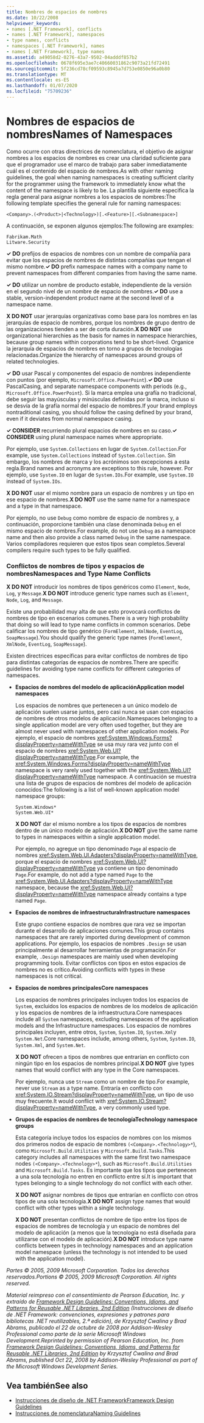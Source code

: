 ```yaml
---
title: Nombres de espacios de nombres
ms.date: 10/22/2008
helpviewer_keywords:
- names [.NET Framework], conflicts
- names [.NET Framework], namespaces
- type names, conflicts
- namespaces [.NET Framework], names
- names [.NET Framework], type names
ms.assetid: a49058d2-0276-43a7-9502-04adddf857b2
ms.openlocfilehash: 0678f695e3ae7c40660031862c9073a21fd72491
ms.sourcegitcommit: 5f236cd78cf09593c8945a7d753e0850e96a0b80
ms.translationtype: MT
ms.contentlocale: es-ES
ms.lasthandoff: 01/07/2020
ms.locfileid: "75709236"
---
```

# <a name="names-of-namespaces"></a><span data-ttu-id="da515-102">Nombres de espacios de nombres</span><span class="sxs-lookup"><span data-stu-id="da515-102">Names of Namespaces</span></span>
<span data-ttu-id="da515-103">Como ocurre con otras directrices de nomenclatura, el objetivo de asignar nombres a los espacios de nombres es crear una claridad suficiente para que el programador use el marco de trabajo para saber inmediatamente cuál es el contenido del espacio de nombres.</span><span class="sxs-lookup"><span data-stu-id="da515-103">As with other naming guidelines, the goal when naming namespaces is creating sufficient clarity for the programmer using the framework to immediately know what the content of the namespace is likely to be.</span></span> <span data-ttu-id="da515-104">La plantilla siguiente especifica la regla general para asignar nombres a los espacios de nombres:</span><span class="sxs-lookup"><span data-stu-id="da515-104">The following template specifies the general rule for naming namespaces:</span></span>  
  
 `<Company>.(<Product>|<Technology>)[.<Feature>][.<Subnamespace>]`  
  
 <span data-ttu-id="da515-105">A continuación, se exponen algunos ejemplos:</span><span class="sxs-lookup"><span data-stu-id="da515-105">The following are examples:</span></span>  
  
 `Fabrikam.Math`  
 `Litware.Security`  
  
 <span data-ttu-id="da515-106">**✓ DO** prefijos de espacios de nombres con un nombre de compañía para evitar que los espacios de nombres de distintas compañías que tengan el mismo nombre.</span><span class="sxs-lookup"><span data-stu-id="da515-106">**✓ DO** prefix namespace names with a company name to prevent namespaces from different companies from having the same name.</span></span>  
  
 <span data-ttu-id="da515-107">**✓ DO** utilizar un nombre de producto estable, independiente de la versión en el segundo nivel de un nombre de espacio de nombres.</span><span class="sxs-lookup"><span data-stu-id="da515-107">**✓ DO** use a stable, version-independent product name at the second level of a namespace name.</span></span>  
  
 <span data-ttu-id="da515-108">**X DO NOT** usar jerarquías organizativas como base para los nombres en las jerarquías de espacio de nombres, porque los nombres de grupo dentro de las organizaciones tienden a ser de corta duración.</span><span class="sxs-lookup"><span data-stu-id="da515-108">**X DO NOT** use organizational hierarchies as the basis for names in namespace hierarchies, because group names within corporations tend to be short-lived.</span></span> <span data-ttu-id="da515-109">Organice la jerarquía de espacios de nombres en torno a grupos de tecnologías relacionadas.</span><span class="sxs-lookup"><span data-stu-id="da515-109">Organize the hierarchy of namespaces around groups of related technologies.</span></span>  
  
 <span data-ttu-id="da515-110">**✓ DO** usar Pascal y componentes del espacio de nombres independiente con puntos (por ejemplo, `Microsoft.Office.PowerPoint`).</span><span class="sxs-lookup"><span data-stu-id="da515-110">**✓ DO** use PascalCasing, and separate namespace components with periods (e.g., `Microsoft.Office.PowerPoint`).</span></span> <span data-ttu-id="da515-111">Si la marca emplea una grafía no tradicional, debe seguir las mayúsculas y minúsculas definidas por la marca, incluso si se desvía de la grafía normal del espacio de nombres.</span><span class="sxs-lookup"><span data-stu-id="da515-111">If your brand employs nontraditional casing, you should follow the casing defined by your brand, even if it deviates from normal namespace casing.</span></span>  
  
 <span data-ttu-id="da515-112">**✓ CONSIDER** recurriendo plural espacios de nombres en su caso.</span><span class="sxs-lookup"><span data-stu-id="da515-112">**✓ CONSIDER** using plural namespace names where appropriate.</span></span>  
  
 <span data-ttu-id="da515-113">Por ejemplo, use `System.Collections` en lugar de `System.Collection`.</span><span class="sxs-lookup"><span data-stu-id="da515-113">For example, use `System.Collections` instead of `System.Collection`.</span></span> <span data-ttu-id="da515-114">Sin embargo, los nombres de marca y los acrónimos son excepciones a esta regla.</span><span class="sxs-lookup"><span data-stu-id="da515-114">Brand names and acronyms are exceptions to this rule, however.</span></span> <span data-ttu-id="da515-115">Por ejemplo, use `System.IO` en lugar de `System.IOs`.</span><span class="sxs-lookup"><span data-stu-id="da515-115">For example, use `System.IO` instead of `System.IOs`.</span></span>  
  
 <span data-ttu-id="da515-116">**X DO NOT** usar el mismo nombre para un espacio de nombres y un tipo en ese espacio de nombres.</span><span class="sxs-lookup"><span data-stu-id="da515-116">**X DO NOT** use the same name for a namespace and a type in that namespace.</span></span>  
  
 <span data-ttu-id="da515-117">Por ejemplo, no use `Debug` como nombre de espacio de nombres y, a continuación, proporcione también una clase denominada `Debug` en el mismo espacio de nombres.</span><span class="sxs-lookup"><span data-stu-id="da515-117">For example, do not use `Debug` as a namespace name and then also provide a class named `Debug` in the same namespace.</span></span> <span data-ttu-id="da515-118">Varios compiladores requieren que estos tipos sean completos.</span><span class="sxs-lookup"><span data-stu-id="da515-118">Several compilers require such types to be fully qualified.</span></span>  
  
### <a name="namespaces-and-type-name-conflicts"></a><span data-ttu-id="da515-119">Conflictos de nombres de tipos y espacios de nombres</span><span class="sxs-lookup"><span data-stu-id="da515-119">Namespaces and Type Name Conflicts</span></span>  
 <span data-ttu-id="da515-120">**X DO NOT** introducir los nombres de tipos genéricos como `Element`, `Node`, `Log`, y `Message`.</span><span class="sxs-lookup"><span data-stu-id="da515-120">**X DO NOT** introduce generic type names such as `Element`, `Node`, `Log`, and `Message`.</span></span>  
  
 <span data-ttu-id="da515-121">Existe una probabilidad muy alta de que esto provocará conflictos de nombres de tipo en escenarios comunes.</span><span class="sxs-lookup"><span data-stu-id="da515-121">There is a very high probability that doing so will lead to type name conflicts in common scenarios.</span></span> <span data-ttu-id="da515-122">Debe calificar los nombres de tipo genérico (`FormElement`, `XmlNode`, `EventLog`, `SoapMessage`).</span><span class="sxs-lookup"><span data-stu-id="da515-122">You should qualify the generic type names (`FormElement`, `XmlNode`, `EventLog`, `SoapMessage`).</span></span>  
  
 <span data-ttu-id="da515-123">Existen directrices específicas para evitar conflictos de nombres de tipo para distintas categorías de espacios de nombres.</span><span class="sxs-lookup"><span data-stu-id="da515-123">There are specific guidelines for avoiding type name conflicts for different categories of namespaces.</span></span>  
  
- <span data-ttu-id="da515-124">**Espacios de nombres del modelo de aplicación**</span><span class="sxs-lookup"><span data-stu-id="da515-124">**Application model namespaces**</span></span>  
  
     <span data-ttu-id="da515-125">Los espacios de nombres que pertenecen a un único modelo de aplicación suelen usarse juntos, pero casi nunca se usan con espacios de nombres de otros modelos de aplicación.</span><span class="sxs-lookup"><span data-stu-id="da515-125">Namespaces belonging to a single application model are very often used together, but they are almost never used with namespaces of other application models.</span></span> <span data-ttu-id="da515-126">Por ejemplo, el espacio de nombres <xref:System.Windows.Forms?displayProperty=nameWithType> se usa muy rara vez junto con el espacio de nombres <xref:System.Web.UI?displayProperty=nameWithType>.</span><span class="sxs-lookup"><span data-stu-id="da515-126">For example, the <xref:System.Windows.Forms?displayProperty=nameWithType> namespace is very rarely used together with the <xref:System.Web.UI?displayProperty=nameWithType> namespace.</span></span> <span data-ttu-id="da515-127">A continuación se muestra una lista de grupos de espacios de nombres del modelo de aplicación conocidos:</span><span class="sxs-lookup"><span data-stu-id="da515-127">The following is a list of well-known application model namespace groups:</span></span>  
  
     `System.Windows*`   
     `System.Web.UI*`  
  
     <span data-ttu-id="da515-128">**X DO NOT** dar el mismo nombre a los tipos de espacios de nombres dentro de un único modelo de aplicación.</span><span class="sxs-lookup"><span data-stu-id="da515-128">**X DO NOT** give the same name to types in namespaces within a single application model.</span></span>  
  
     <span data-ttu-id="da515-129">Por ejemplo, no agregue un tipo denominado `Page` al espacio de nombres <xref:System.Web.UI.Adapters?displayProperty=nameWithType>, porque el espacio de nombres <xref:System.Web.UI?displayProperty=nameWithType> ya contiene un tipo denominado `Page`.</span><span class="sxs-lookup"><span data-stu-id="da515-129">For example, do not add a type named `Page` to the <xref:System.Web.UI.Adapters?displayProperty=nameWithType> namespace, because the <xref:System.Web.UI?displayProperty=nameWithType> namespace already contains a type named `Page`.</span></span>  
  
- <span data-ttu-id="da515-130">**Espacios de nombres de infraestructura**</span><span class="sxs-lookup"><span data-stu-id="da515-130">**Infrastructure namespaces**</span></span>  
  
     <span data-ttu-id="da515-131">Este grupo contiene espacios de nombres que rara vez se importan durante el desarrollo de aplicaciones comunes.</span><span class="sxs-lookup"><span data-stu-id="da515-131">This group contains namespaces that are rarely imported during development of common applications.</span></span> <span data-ttu-id="da515-132">Por ejemplo, los espacios de nombres `.Design` se usan principalmente al desarrollar herramientas de programación.</span><span class="sxs-lookup"><span data-stu-id="da515-132">For example, `.Design` namespaces are mainly used when developing programming tools.</span></span> <span data-ttu-id="da515-133">Evitar conflictos con tipos en estos espacios de nombres no es crítico.</span><span class="sxs-lookup"><span data-stu-id="da515-133">Avoiding conflicts with types in these namespaces is not critical.</span></span>  
  
- <span data-ttu-id="da515-134">**Espacios de nombres principales**</span><span class="sxs-lookup"><span data-stu-id="da515-134">**Core namespaces**</span></span>  
  
     <span data-ttu-id="da515-135">Los espacios de nombres principales incluyen todos los espacios de `System`, excluidos los espacios de nombres de los modelos de aplicación y los espacios de nombres de la infraestructura.</span><span class="sxs-lookup"><span data-stu-id="da515-135">Core namespaces include all `System` namespaces, excluding namespaces of the application models and the Infrastructure namespaces.</span></span> <span data-ttu-id="da515-136">Los espacios de nombres principales incluyen, entre otros, `System`, `System.IO`, `System.Xml`y `System.Net`.</span><span class="sxs-lookup"><span data-stu-id="da515-136">Core namespaces include, among others, `System`, `System.IO`, `System.Xml`, and `System.Net`.</span></span>  
  
     <span data-ttu-id="da515-137">**X DO NOT** ofrecen a tipos de nombres que entrarían en conflicto con ningún tipo en los espacios de nombres principal.</span><span class="sxs-lookup"><span data-stu-id="da515-137">**X DO NOT** give types names that would conflict with any type in the Core namespaces.</span></span>  
  
     <span data-ttu-id="da515-138">Por ejemplo, nunca use `Stream` como un nombre de tipo.</span><span class="sxs-lookup"><span data-stu-id="da515-138">For example, never use `Stream` as a type name.</span></span> <span data-ttu-id="da515-139">Entraría en conflicto con <xref:System.IO.Stream?displayProperty=nameWithType>, un tipo de uso muy frecuente.</span><span class="sxs-lookup"><span data-stu-id="da515-139">It would conflict with <xref:System.IO.Stream?displayProperty=nameWithType>, a very commonly used type.</span></span>  
  
- <span data-ttu-id="da515-140">**Grupos de espacios de nombres de tecnología**</span><span class="sxs-lookup"><span data-stu-id="da515-140">**Technology namespace groups**</span></span>  
  
     <span data-ttu-id="da515-141">Esta categoría incluye todos los espacios de nombres con los mismos dos primeros nodos de espacio de nombres `(<Company>.<Technology>*`), como `Microsoft.Build.Utilities` y `Microsoft.Build.Tasks`.</span><span class="sxs-lookup"><span data-stu-id="da515-141">This category includes all namespaces with the same first two namespace nodes `(<Company>.<Technology>*`), such as `Microsoft.Build.Utilities` and `Microsoft.Build.Tasks`.</span></span> <span data-ttu-id="da515-142">Es importante que los tipos que pertenecen a una sola tecnología no entren en conflicto entre sí.</span><span class="sxs-lookup"><span data-stu-id="da515-142">It is important that types belonging to a single technology do not conflict with each other.</span></span>  
  
     <span data-ttu-id="da515-143">**X DO NOT** asignar nombres de tipos que entrarían en conflicto con otros tipos de una sola tecnología.</span><span class="sxs-lookup"><span data-stu-id="da515-143">**X DO NOT** assign type names that would conflict with other types within a single technology.</span></span>  
  
     <span data-ttu-id="da515-144">**X DO NOT** presentan conflictos de nombre de tipo entre los tipos de espacios de nombres de tecnología y un espacio de nombres del modelo de aplicación (a menos que la tecnología no está diseñada para utilizarse con el modelo de aplicación).</span><span class="sxs-lookup"><span data-stu-id="da515-144">**X DO NOT** introduce type name conflicts between types in technology namespaces and an application model namespace (unless the technology is not intended to be used with the application model).</span></span>  
  
 <span data-ttu-id="da515-145">*Partes © 2005, 2009 Microsoft Corporation. Todos los derechos reservados.*</span><span class="sxs-lookup"><span data-stu-id="da515-145">*Portions © 2005, 2009 Microsoft Corporation. All rights reserved.*</span></span>  
  
 <span data-ttu-id="da515-146">*Material reimpreso con el consentimiento de Pearson Education, Inc. y extraído de [Framework Design Guidelines: Conventions, Idioms, and Patterns for Reusable .NET Libraries, 2nd Edition](https://www.informit.com/store/framework-design-guidelines-conventions-idioms-and-9780321545619) (Instrucciones de diseño de .NET Framework: convenciones, expresiones y patrones para bibliotecas .NET reutilizables, 2.ª edición), de Krzysztof Cwalina y Brad Abrams, publicado el 22 de octubre de 2008 por Addison-Wesley Professional como parte de la serie Microsoft Windows Development.*</span><span class="sxs-lookup"><span data-stu-id="da515-146">*Reprinted by permission of Pearson Education, Inc. from [Framework Design Guidelines: Conventions, Idioms, and Patterns for Reusable .NET Libraries, 2nd Edition](https://www.informit.com/store/framework-design-guidelines-conventions-idioms-and-9780321545619) by Krzysztof Cwalina and Brad Abrams, published Oct 22, 2008 by Addison-Wesley Professional as part of the Microsoft Windows Development Series.*</span></span>  
  
## <a name="see-also"></a><span data-ttu-id="da515-147">Vea también</span><span class="sxs-lookup"><span data-stu-id="da515-147">See also</span></span>

- [<span data-ttu-id="da515-148">Instrucciones de diseño de .NET Framework</span><span class="sxs-lookup"><span data-stu-id="da515-148">Framework Design Guidelines</span></span>](../../../docs/standard/design-guidelines/index.md)
- [<span data-ttu-id="da515-149">Instrucciones de nomenclatura</span><span class="sxs-lookup"><span data-stu-id="da515-149">Naming Guidelines</span></span>](../../../docs/standard/design-guidelines/naming-guidelines.md)
